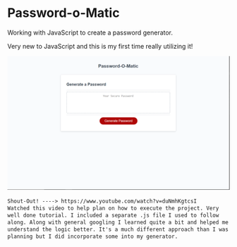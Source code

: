 # Password-o-Matic
Working with JavaScript to create a password generator. 

Very new to JavaScript and this is my first time really utilizing it! 

![Screen Shot](Assets/PageLayout.PNG)


    Shout-Out! ----> https://www.youtube.com/watch?v=duNmhKgtcsI
    Watched this video to help plan on how to execute the project. Very well done tutorial. I included a separate .js file I used to follow along. Along with general googling I learned quite a bit and helped me understand the logic better. It's a much different approach than I was planning but I did incorporate some into my generator. 
